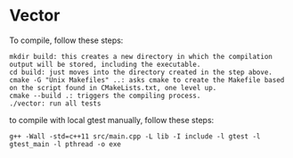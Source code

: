 # Vector





To compile, follow these steps:

    mkdir build: this creates a new directory in which the compilation output will be stored, including the executable.
    cd build: just moves into the directory created in the step above.
    cmake -G "Unix Makefiles" ..: asks cmake to create the Makefile based on the script found in CMakeLists.txt, one level up.
    cmake --build .: triggers the compiling process.
    ./vector: run all tests


to compile with local gtest manually, follow these steps:

	g++ -Wall -std=c++11 src/main.cpp -L lib -I include -l gtest -l gtest_main -l pthread -o exe
